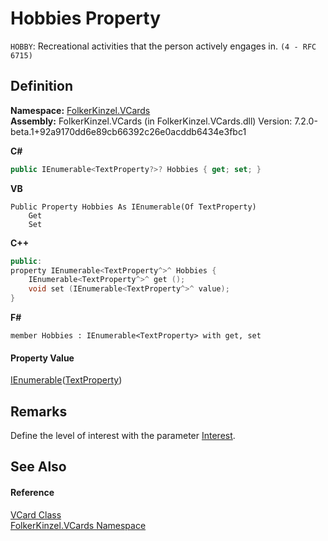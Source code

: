 # Hobbies Property


`HOBBY`: Recreational activities that the person actively engages in. `(4 - RFC 6715)`



## Definition
**Namespace:** <a href="67dce261-ab8f-dd0a-4c0c-bc2633c1719e.md">FolkerKinzel.VCards</a>  
**Assembly:** FolkerKinzel.VCards (in FolkerKinzel.VCards.dll) Version: 7.2.0-beta.1+92a9170dd6e89cb66392c26e0acddb6434e3fbc1

**C#**
``` C#
public IEnumerable<TextProperty?>? Hobbies { get; set; }
```
**VB**
``` VB
Public Property Hobbies As IEnumerable(Of TextProperty)
	Get
	Set
```
**C++**
``` C++
public:
property IEnumerable<TextProperty^>^ Hobbies {
	IEnumerable<TextProperty^>^ get ();
	void set (IEnumerable<TextProperty^>^ value);
}
```
**F#**
``` F#
member Hobbies : IEnumerable<TextProperty> with get, set
```



#### Property Value
<a href="https://learn.microsoft.com/dotnet/api/system.collections.generic.ienumerable-1" target="_blank" rel="noopener noreferrer">IEnumerable</a>(<a href="27f474f1-d496-3582-a707-2518da27485f.md">TextProperty</a>)

## Remarks
Define the level of interest with the parameter <a href="a45b2a65-7706-89a3-9316-e3cc184882fe.md">Interest</a>.

## See Also


#### Reference
<a href="23413828-9a4a-2851-b88b-84d0afcb0031.md">VCard Class</a>  
<a href="67dce261-ab8f-dd0a-4c0c-bc2633c1719e.md">FolkerKinzel.VCards Namespace</a>  
